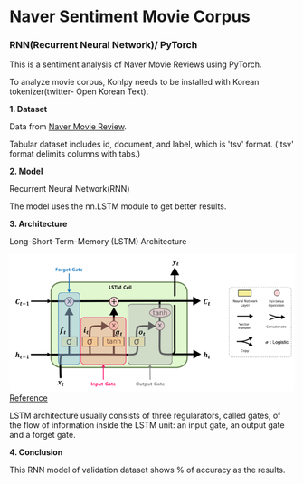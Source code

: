 # Naver Sentiment Movie Corpus

### RNN(Recurrent Neural Network)/ PyTorch 

 This is a sentiment analysis of Naver Movie Reviews using PyTorch. 
 
 To analyze movie corpus, Konlpy needs to be installed with Korean tokenizer(twitter- Open Korean Text). 
 
 

**1. Dataset** 

 Data from [Naver Movie Review](https://movie.naver.com/movie/point/af/list.nhn). 
 
 Tabular dataset includes id, document, and label, which is 'tsv' format. 
 ('tsv' format delimits columns with tabs.)



**2. Model**

 Recurrent Neural Network(RNN)
 
 The model uses the nn.LSTM module to get better results. 



**3. Architecture**

Long-Short-Term-Memory (LSTM) Architecture

![](/lstm.png)
                                                         [Reference](https://excelsior-cjh.tistory.com/185)
                                                         
                                                    
 LSTM architecture usually consists of three regularators, called gates, 
of the flow of information inside the LSTM unit: an input gate, an output gate and a forget gate. 


**4. Conclusion**

This RNN model of validation dataset shows % of accuracy as the results. 


